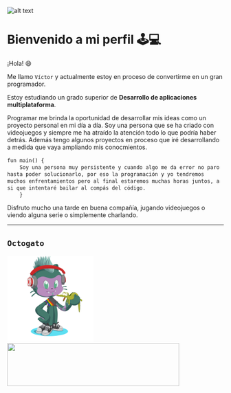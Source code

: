 ![alt text](https://static.wixstatic.com/media/669128_ec1c7a78e9694aec8a07c2e48b292ae1~mv2.gif)

# Bienvenido a mi perfil 🕹️💻

¡Hola! 😄

Me llamo `Víctor` y actualmente estoy en proceso de convertirme en un gran programador.

Estoy estudiando un grado superior de **Desarrollo de aplicaciones multiplataforma**.

Programar me brinda la oportunidad de desarrollar mis ideas como un proyecto personal en mi día a día. Soy una persona que se ha criado con videojuegos y siempre me ha atraído la atención todo lo que podría haber detrás. Además tengo algunos proyectos en proceso que iré desarrollando a medida que vaya ampliando mis conocmientos.

```
fun main() {
    Soy una persona muy persistente y cuando algo me da error no paro hasta poder solucionarlo, por eso la programación y yo tendremos muchos enfrentamientos pero al final estaremos muchas horas juntos, a si que intentaré bailar al compás del código.
    }
```

Disfruto mucho una tarde en buena compañía, jugando videojuegos o viendo alguna serie o simplemente charlando.

---

## `Octogato`

<img src="octocat-1666036200649.png" width="200" height="200" />
<img src="https://upload.wikimedia.org/wikipedia/commons/thumb/d/d4/Kotlin_logo.svg/2560px-Kotlin_logo.svg.png" width="400" height="100
" />